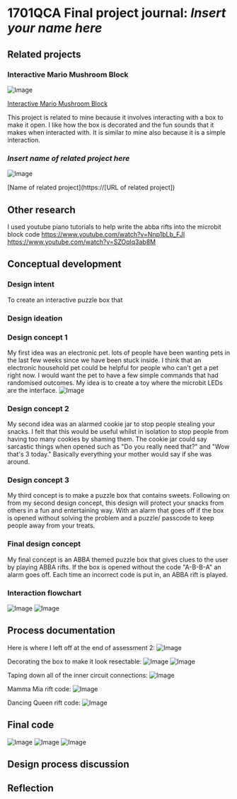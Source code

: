 # 1701QCA Final project journal: *Insert your name here*

<!--- As for other assessments, fill out the following journal sections with information relevant to your project. --->

<!--- Markdown reference: https://guides.github.com/features/mastering-markdown/ --->

## Related projects ##
<!--- Find about 6 related projects to the project you choose. A project might be related through  function, technology, materials, fabrication, concept, or code. Don't forget to place an image of the related project in the appropriate folder and insert the filename in the appropriate places below. Copy the markdown block of code below for each project you are showing. --->

### Interactive Mario Mushroom Block ###


<!--- Modify code to insert image of related project below --->
![Image](mario.png)

<!--- Fill out name and link to related project in the code below. --->
[Interactive Mario Mushroom Block](https://create.arduino.cc/projecthub/sclandinin/interactive-mario-mushroom-block-2235dd)

<!--- Include information about why this project is related to yours. --->
This project is related to mine because it involves interacting with a box to make it open. I like how the box is decorated and the fun sounds that it makes when interacted with. It is similar to mine also because it is a simple interaction.

### *Insert name of related project here* ###

<!--- Modify code to insert image of related project below --->
![Image](missingimage.png)

<!--- Fill out name and link to related project in the code below. --->
[Name of related project](https://[URL of related project])

<!--- Include information about why this project is related to yours. --->

## Other research ##
<!--- Include here any other relevant research you have done. This might include identifying readings, tutorials, videos, technical documents, or other resources that have been helpful. For each particular source, add a comment or two about why it is relevant or what you have taken from it. You should include a reference or link to each of these resources. --->

I used youtube piano tutorials to help write the abba rifts into the microbit block code
https://www.youtube.com/watch?v=Nnp1bLb_FJI
https://www.youtube.com/watch?v=SZOqlq3ab8M

## Conceptual development ##

### Design intent ###
To create an interactive puzzle box that 

### Design ideation ###
<!--- Document your ideation process. This will include the design concepts presented for assessment 2. You can copy and paste that information here. --->
### Design concept 1 ###

My first idea was an electronic pet. lots of people have been wanting pets in the last few weeks since we have been stuck inside. I think that an electronic household pet could be helpful for people who can't get a pet right now. I would want the pet to have a few simple commands that had randomised outcomes. My idea is to create a toy where the microbit LEDs are the interface.
![Image](pet.png)


### Design concept 2 ###
My second idea was an alarmed cookie jar to stop people stealing your snacks. I felt that this would be useful whilst in isolation to stop people from having too many cookies by shaming them. The cookie jar could say sarcastic things when opened such as "Do you really need that?" and "Wow that's 3 today." Basically everything your mother would say if she was around.

### Design concept 3 ###
My third concept is to make a puzzle box that contains sweets. Following on from my second design concept, this design will protect your snacks from others in a fun and entertaining way. With an alarm that goes off if the box is opened without solving the problem and a puzzle/ passcode to keep people away from your treats.


### Final design concept ###
My final concept is an ABBA themed puzzle box that gives clues to the user by playing ABBA rifts. If the box is opened without the code "A-B-B-A" an alarm goes off. Each time an incorrect code is put in, an ABBA rift is played.

### Interaction flowchart ###
<!--- Include an interaction flowchart of the interaction process in your project. Make sure you think about all the stages of interaction step-by-step. Also make sure that you consider actions a user might take that aren't what you intend in an ideal use case. Insert an image of it below. It might just be a photo of a hand-drawn sketch, not a carefully drawn digital diagram. It just needs to be legible. --->

![Image](flowchart.png)
![Image](flowchart2.png)


## Process documentation ##
<!--- In this section, include text and images (and potentially links to video) that represent the development of your project including sources you've found (URLs and written references), choices you've made, sketches you've done, iterations completed, materials you've investigated, and code samples. Use the markdown reference for help in formatting the material.

This should have quite a lot of information! It will likely include most of the process documentation from assessment 2 which can be copied and pasted here.

Use subheadings to structure this information. See https://guides.github.com/features/mastering-markdown/ for details of how to insert subheadings.

There will likely by a dozen or so images of the project under construction. The images should help explain why you've made the choices you've made as well as what you have done. --->
Here is where I left off at the end of assessment 2:
![Image](progress.png)

Decorating the box to make it look resectable:
![Image](progress1.png)
![Image](decorating.png)

Taping down all of the inner circuit connections:
![Image](progress2.png)

Mamma Mia rift code:
![Image](mammamia.png)

Dancing Queen rift code:
![Image](danceing.png)

## Final code ##

<!--- Include here screenshots of the final code you used in the project if it is done with block coding. If you have used javascript, micropython, C, or other code, include it as text formatted as code using a series of three backticks ` before and after the code block. See https://guides.github.com/features/mastering-markdown/ for more information about that formatting. --->

![Image](#1code.png)
![Image](#2code.png)
![Image](#3code.png)

## Design process discussion ##
<!--- Discuss your process used in this project, particularly with reference to aspects of the Double Diamond design methodology or other relevant design process. --->


## Reflection ##

<!--- Describe the parts of your project you felt were most successful and the parts that could have done with improvement, whether in terms of outcome, process, or understanding.

What techniques, approaches, skills, or information did you find useful from other sources (such as the related projects you identified earlier)?

What parts of your project do you feel are novel? This is IMPORTANT to help justify a key component of the assessment rubric.

What might be an interesting extension of this project? In what other contexts might this project be used? --->

